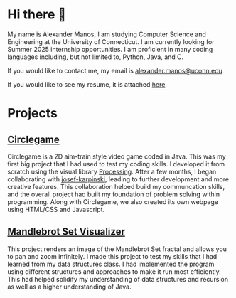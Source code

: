 # Hi there 👋

My name is Alexander Manos, I am studying Computer Science and Engineering at the University of Connecticut. I am currently looking for Summer 2025 internship opportunities. I am proficient in many coding languages including, but not limited to, Python, Java, and C.

If you would like to contact me, my email is alexander.manos@uconn.edu

If you would like to see my resume, it is attached [here](https://github.com/manos-alex/manos-alex/blob/main/AlexanderManosResume.pdf).

# Projects
## [Circlegame](https://github.com/circlegame)
Circlegame is a 2D aim-train style video game coded in Java. This was my first big project that I had used to test my coding skills. I developed it from scratch using the visual library [Processing](https://processing.org/). After a few months, I began collaborating with [josef-karpinski](https://github.com/josef-karpinski), leading to further development and more creative features. This collaboration helped build my communcation skills, and the overall project had built my foundation of problem solving within programming. Along with Circlegame, we also created its own webpage using HTML/CSS and Javascript.

## [Mandlebrot Set Visualizer](https://github.com/manos-alex/Mandlebrot-set-Visualizer)
This project renders an image of the Mandlebrot Set fractal and allows you to pan and zoom infinitely. I made this project to test my skills that I had learned from my data structures class. I had implemented the program using different structures and approaches to make it run most efficiently. This had helped solidify my understanding of data structures and recursion as well as a higher understanding of Java.
